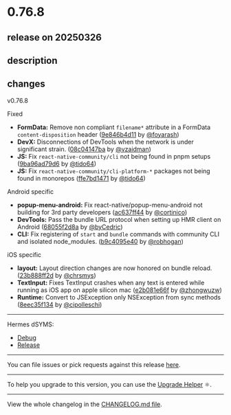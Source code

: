 # 0.76.8

## release on 20250326

## description

## changes

v0.76.8

Fixed

* <strong>FormData:</strong> Remove non compliant <code>filename*</code> attribute in a FormData <code>content-disposition</code> header (<a href="https://github.com/facebook/react-native/commit/9e846b4d11a287977c05a77169d8775ab14474ca">9e846b4d11</a> by <a href="https://github.com/foyarash">@foyarash</a>)
* <strong>DevX:</strong> Disconnections of DevTools when the network is under significant strain. (<a href="https://github.com/facebook/react-native/commit/08c04147ba7664ad82dcb59184293bec8c0e728f">08c04147ba</a> by <a href="https://github.com/vzaidman">@vzaidman</a>)
* <strong>JS:</strong> Fix <code>react-native-community/cli</code> not being found in pnpm setups (<a href="https://github.com/facebook/react-native/commit/9ba96ad79d62a77dbf12b0012eaa4f61e4749ec0">9ba96ad79d6</a> by <a href="https://github.com/tido64">@tido64</a>)
* <strong>JS:</strong> Fix <code>react-native-community/cli-platform-*</code> packages not being found in monorepos (<a href="https://github.com/facebook/react-native/commit/ffe7bd147179d976b165f869cd8ae28d5de87286">ffe7bd1471</a> by <a href="https://github.com/tido64">@tido64</a>)

Android specific

* <strong>popup-menu-android:</strong> Fix react-native/popup-menu-android not building for 3rd party developers (<a href="https://github.com/facebook/react-native/commit/ac637ff448e7d4f9bb4c16297fbd27ed94ab9803">ac637ff44</a> by <a href="https://github.com/cortinico">@cortinico</a>)
* <strong>DevTools:</strong> Pass the bundle URL protocol when setting up HMR client on Android (<a href="https://github.com/facebook/react-native/commit/68055f2d8a1f475a79651cdae81e6af1a32ddf6f">68055f2d8a</a> by <a href="https://github.com/byCedric">@byCedric</a>)
* <strong>CLI:</strong> Fix registering of <code>start</code> and <code>bundle</code> commands with community CLI and isolated node_modules. (<a href="https://github.com/facebook/react-native/commit/b9c4095e40faed0f3ea06f1981b9a53c54a08291">b9c4095e40</a> by <a href="https://github.com/robhogan">@robhogan</a>)

iOS specific

* <strong>layout:</strong> Layout direction changes are now honored on bundle reload. (<a href="https://github.com/facebook/react-native/commit/23b888ff2d5b877a88e3432e4a4af2836f0b8dca">23b888ff2d</a> by <a href="https://github.com/chrsmys">@chrsmys</a>)
* <strong>TextInput:</strong> Fixes TextInput crashes when any text is entered while running as iOS app on apple silicon mac (<a href="https://github.com/facebook/react-native/commit/e2b081e66f277948fcb8bc546c8184c8eaff4d17">e2b081e66f</a> by <a href="https://github.com/zhongwuzw">@zhongwuzw</a>)
* <strong>Runtime:</strong> Convert to JSException only NSException from sync methods (<a href="https://github.com/facebook/react-native/commit/8eec35f134f353e99fa27935110cd33d4bd9c213">8eec35f134</a> by <a href="https://github.com/cipolleschi">@cipolleschi</a>)

*** ** * ** ***

Hermes dSYMS:

* <a href="https://repo1.maven.org/maven2/com/facebook/react/react-native-artifacts/0.76.8/react-native-artifacts-0.76.8-hermes-framework-dSYM-debug.tar.gz" rel="nofollow">Debug</a>
* <a href="https://repo1.maven.org/maven2/com/facebook/react/react-native-artifacts/0.76.8/react-native-artifacts-0.76.8-hermes-framework-dSYM-release.tar.gz" rel="nofollow">Release</a>

*** ** * ** ***

You can file issues or pick requests against this release <a href="https://github.com/reactwg/react-native-releases/issues/new/choose">here</a>.

*** ** * ** ***

To help you upgrade to this version, you can use the <a href="https://react-native-community.github.io/upgrade-helper/" rel="nofollow">Upgrade Helper</a> ⚛️.

*** ** * ** ***

View the whole changelog in the <a href="https://github.com/facebook/react-native/blob/main/CHANGELOG.md">CHANGELOG.md file</a>.

